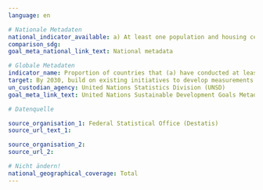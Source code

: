```yaml
---
language: en

# Nationale Metadaten
national_indicator_available: a) At least one population and housing census in the last 10 years conducted <br> b) Birth registration <br> c) Death registration
comparison_sdg:
goal_meta_national_link_text: National metadata

# Globale Metadaten
indicator_name: Proportion of countries that (a) have conducted at least one population and housing census in the last 10 years; and (b) have achieved 100 per cent birth registration and 80 per cent death registration
target: By 2030, build on existing initiatives to develop measurements of progress on sustainable development that complement gross domestic product, and support statistical capacity-building in developing countries
un_custodian_agency: United Nations Statistics Division (UNSD)
goal_meta_link_text: United Nations Sustainable Development Goals Metadata

# Datenquelle

source_organisation_1: Federal Statistical Office (Destatis)
source_url_text_1:

source_organisation_2:
source_url_2:

# Nicht ändern!
national_geographical_coverage: Total
---
```

